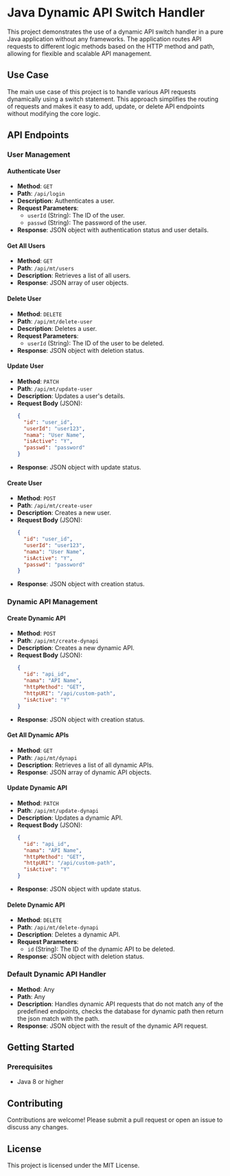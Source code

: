 # Java Dynamic API Switch Handler

This project demonstrates the use of a dynamic API switch handler in a pure Java application without any frameworks. The application routes API requests to different logic methods based on the HTTP method and path, allowing for flexible and scalable API management.

## Use Case

The main use case of this project is to handle various API requests dynamically using a switch statement. This approach simplifies the routing of requests and makes it easy to add, update, or delete API endpoints without modifying the core logic.

## API Endpoints

### User Management

#### Authenticate User

- **Method**: `GET`
- **Path**: `/api/login`
- **Description**: Authenticates a user.
- **Request Parameters**:
  - `userId` (String): The ID of the user.
  - `passwd` (String): The password of the user.
- **Response**: JSON object with authentication status and user details.

#### Get All Users

- **Method**: `GET`
- **Path**: `/api/mt/users`
- **Description**: Retrieves a list of all users.
- **Response**: JSON array of user objects.

#### Delete User

- **Method**: `DELETE`
- **Path**: `/api/mt/delete-user`
- **Description**: Deletes a user.
- **Request Parameters**:
  - `userId` (String): The ID of the user to be deleted.
- **Response**: JSON object with deletion status.

#### Update User

- **Method**: `PATCH`
- **Path**: `/api/mt/update-user`
- **Description**: Updates a user's details.
- **Request Body** (JSON):
  ```json
  {
    "id": "user_id",
    "userId": "user123",
    "nama": "User Name",
    "isActive": "Y",
    "passwd": "password"
  }
  ```
- **Response**: JSON object with update status.

#### Create User

- **Method**: `POST`
- **Path**: `/api/mt/create-user`
- **Description**: Creates a new user.
- **Request Body** (JSON):
  ```json
  {
    "id": "user_id",
    "userId": "user123",
    "nama": "User Name",
    "isActive": "Y",
    "passwd": "password"
  }
  ```
- **Response**: JSON object with creation status.

### Dynamic API Management

#### Create Dynamic API

- **Method**: `POST`
- **Path**: `/api/mt/create-dynapi`
- **Description**: Creates a new dynamic API.
- **Request Body** (JSON):
  ```json
  {
    "id": "api_id",
    "nama": "API Name",
    "httpMethod": "GET",
    "httpURI": "/api/custom-path",
    "isActive": "Y"
  }
  ```
- **Response**: JSON object with creation status.

#### Get All Dynamic APIs

- **Method**: `GET`
- **Path**: `/api/mt/dynapi`
- **Description**: Retrieves a list of all dynamic APIs.
- **Response**: JSON array of dynamic API objects.

#### Update Dynamic API

- **Method**: `PATCH`
- **Path**: `/api/mt/update-dynapi`
- **Description**: Updates a dynamic API.
- **Request Body** (JSON):
  ```json
  {
    "id": "api_id",
    "nama": "API Name",
    "httpMethod": "GET",
    "httpURI": "/api/custom-path",
    "isActive": "Y"
  }
  ```
- **Response**: JSON object with update status.

#### Delete Dynamic API

- **Method**: `DELETE`
- **Path**: `/api/mt/delete-dynapi`
- **Description**: Deletes a dynamic API.
- **Request Parameters**:
  - `id` (String): The ID of the dynamic API to be deleted.
- **Response**: JSON object with deletion status.

### Default Dynamic API Handler

- **Method**: Any
- **Path**: Any
- **Description**: Handles dynamic API requests that do not match any of the predefined endpoints, checks the database for dynamic path then return the json match with the path.
- **Response**: JSON object with the result of the dynamic API request.

## Getting Started

### Prerequisites

- Java 8 or higher

## Contributing

Contributions are welcome! Please submit a pull request or open an issue to discuss any changes.

## License

This project is licensed under the MIT License.

